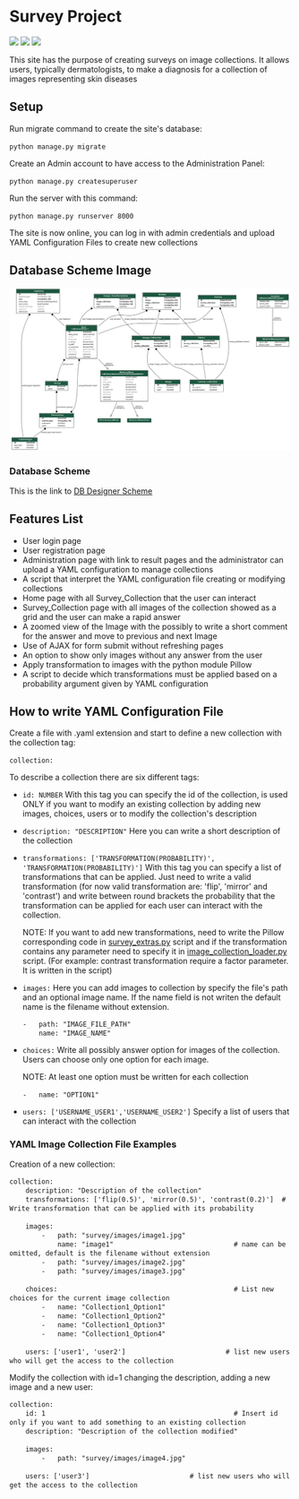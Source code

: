 # Survey Project
![](https://img.shields.io/badge/Python-v3.8-blue?logo=Python)
![](https://img.shields.io/badge/Django-v3.2.9-white?logo=Django)
![](https://img.shields.io/badge/pillow-v9.1.1-brightgreen)
 

This site has the purpose of creating surveys on image collections. It allows users, typically dermatologists, to make a diagnosis for a collection of images representing skin diseases   

## Setup
Run migrate command to create the site's database:

`python manage.py migrate`

Create an Admin account to have access to the Administration Panel:

`python manage.py createsuperuser`

Run the server with this command:

`python manage.py runserver 8000`

The site is now online, you can log in with admin credentials and upload YAML Configuration Files to create new collections

## Database Scheme Image
![Database Image](db_image.png)

### Database Scheme
This is the link to [DB Designer Scheme](https://dbdesigner.page.link/egjKR3X2GqZGYSDZ8)

## Features List
- User login page
- User registration page
- Administration page with link to result pages and the administrator can upload a YAML configuration to manage collections
- A script that interpret the YAML configuration file creating or modifying collections 
- Home page with all Survey_Collection that the user can interact
- Survey_Collection page with all images of the collection showed as a grid and the user can make a rapid answer
- A zoomed view of the Image with the possibly to write a short comment for the answer and move to previous and next Image
- Use of AJAX for form submit without refreshing pages
- An option to show only images without any answer from the user
- Apply transformation to images with the python module Pillow
- A script to decide which transformations must be applied based on a probability argument given by YAML configuration

## How to write YAML Configuration File
Create a file with .yaml extension and start to define a new collection with the collection tag:

`collection:`

To describe a collection there are six different tags:

- `id: NUMBER`
    With this tag you can specify the id of the collection, is used ONLY if you want to modify an existing collection by adding new images, choices, users or to modify the collection's description

- `description: "DESCRIPTION"`
    Here you can write a short description of the collection

- `transformations: ['TRANSFORMATION(PROBABILITY)', 'TRANSFORMATION(PROBABILITY)']`
    With this tag you can specify a list of transformations that can be applied. Just need to write a valid transformation (for now valid transformation are: 'flip', 'mirror' and 'contrast') and write between round brackets the probability that the transformation can be applied for each user can interact with the collection.

    NOTE: If you want to add new transformations, need to write the Pillow corresponding code in [survey_extras.py](survey/templatetags/survey_extras.py) script and if the transformation contains any parameter need to specify it in [image_collection_loader.py](survey/scripts/image_collection_loader.py) script. (For example: contrast transformation require a factor parameter. It is written in the script)

- `images:`
    Here you can add images to collection by specify the file's path and an optional image name. If the name field is not writen the default name is the filename without extension.
    
    ```
    -   path: "IMAGE_FILE_PATH"
        name: "IMAGE_NAME"
    ```

- `choices:`
    Write all possibly answer option for images of the collection. Users can choose only one option for each image.

    NOTE: At least one option must be written for each collection

    `-   name: "OPTION1"`


- `users: ['USERNAME_USER1','USERNAME_USER2']`
    Specify a list of users that can interact with the collection
    
### YAML Image Collection File Examples
Creation of a new collection:
```
collection:
    description: "Description of the collection"
    transformations: ['flip(0.5)', 'mirror(0.5)', 'contrast(0.2)']  # Write transformation that can be applied with its probability

    images:
        -   path: "survey/images/image1.jpg"
            name: "image1"                              # name can be omitted, default is the filename without extension
        -   path: "survey/images/image2.jpg"
        -   path: "survey/images/image3.jpg"

    choices:                                            # List new choices for the current image collection
        -   name: "Collection1_Option1"
        -   name: "Collection1_Option2"
        -   name: "Collection1_Option3"
        -   name: "Collection1_Option4"

    users: ['user1', 'user2']                         # list new users who will get the access to the collection
```

Modify the collection with id=1 changing the description, adding a new image and a new user:
```
collection:
    id: 1                                               # Insert id only if you want to add something to an existing collection
    description: "Description of the collection modified"

    images:
        -   path: "survey/images/image4.jpg"

    users: ['user3']                         # list new users who will get the access to the collection
```

